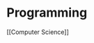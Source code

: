 # Programming

[[Computer Science]]

[//begin]: # "Autogenerated link references for markdown compatibility"
[computer-science]: computer-science "Computer Science"
[//end]: # "Autogenerated link references"